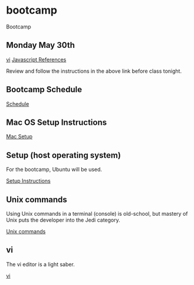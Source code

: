 # bootcamp
Bootcamp

## Monday May 30th
[vi](./VI.md)
[Javascript References](./JAVASCRIPT.md)

Review and follow the instructions in the above link before class tonight.

## Bootcamp Schedule
[Schedule](./SCHEDULE.md)


## Mac OS Setup Instructions
[Mac Setup](./MAC_SETUP.md)


## Setup (host operating system)

For the bootcamp, Ubuntu will be used. 

[Setup Instructions](./SETUP.md)

## Unix commands

Using Unix commands in a terminal (console) is old-school, but mastery of Unix puts the developer into the Jedi category.

[Unix commands](./UNIX.md)

## vi

The vi editor is a light saber.

[vi](./VI.md)
